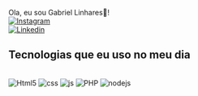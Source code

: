 Ola, eu sou Gabriel Linhares🤠!
<br>[![Instagram](https://img.shields.io/badge/Instagram-E4405F?style=for-the-badge&logo=instagram&logoColor=white)](https://www.instagram.com/linharessr_/)</br>
[![Linkedin](https://img.shields.io/badge/LinkedIn-0077B5?style=for-the-badge&logo=linkedin&logoColor=white)](https://www.linkedin.com/in/joão-gabriel-linhares-rodrigues-a93a33277/)

## Tecnologias que eu uso no meu dia

<div style="display: inline_block"><br/>
<img aling="center" alt="Html5" src="https://img.shields.io/badge/HTML5-E34F26?style=for-the-badge&logo=html5&logoColor=white"/>
<img aling="center" alt="css" src="https://img.shields.io/badge/CSS-239120?&style=for-the-badge&logo=css3&logoColor=white"/>
<img aling="center" alt="js" src="https://img.shields.io/badge/JavaScript-323330?style=for-the-badge&logo=javascript&logoColor=F7DF1E"/>
<img aling="center" alt="PHP" src="https://img.shields.io/badge/PHP-777BB4?style=for-the-badge&logo=php&logoColor=white"/>
<img aling="center" alt="nodejs" src="https://img.shields.io/badge/Node.js-43853D?style=for-the-badge&logo=node.js&logoColor=white"/>
